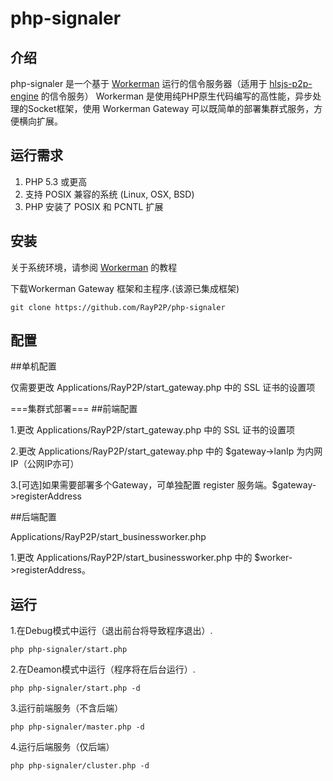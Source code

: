 # php-signaler
## 介绍
php-signaler 是一个基于 [Workerman](https://github.com/walkor/Workerman "Workerman") 运行的信令服务器（适用于 [hlsjs-p2p-engine](https://github.com/cdnbye/hlsjs-p2p-engine "hlsjs-p2p-engine") 的信令服务）
Workerman 是使用纯PHP原生代码编写的高性能，异步处理的Socket框架，使用 Workerman Gateway 可以既简单的部署集群式服务，方便横向扩展。

## 运行需求
1. PHP 5.3 或更高
2. 支持 POSIX 兼容的系统 (Linux, OSX, BSD)
3. PHP 安装了 POSIX 和 PCNTL 扩展

## 安装
关于系统环境，请参阅 [Workerman](http://www.workerman.net "Workerman") 的教程

下载Workerman Gateway 框架和主程序.(该源已集成框架)

	git clone https://github.com/RayP2P/php-signaler

## 配置

##单机配置

仅需要更改 Applications/RayP2P/start_gateway.php 中的 SSL 证书的设置项

===集群式部署===
##前端配置


1.更改 Applications/RayP2P/start_gateway.php 中的 SSL 证书的设置项

2.更改 Applications/RayP2P/start_gateway.php 中的  $gateway->lanIp 为内网IP（公网IP亦可）

3.[可选]如果需要部署多个Gateway，可单独配置 register 服务端。$gateway->registerAddress

##后端配置

Applications/RayP2P/start_businessworker.php 

1.更改 Applications/RayP2P/start_businessworker.php 中的 $worker->registerAddress。

## 运行

1.在Debug模式中运行（退出前台将导致程序退出）.

	php php-signaler/start.php

2.在Deamon模式中运行（程序将在后台运行）.

	php php-signaler/start.php -d
	
3.运行前端服务（不含后端）

	php php-signaler/master.php -d
	
4.运行后端服务（仅后端）

	php php-signaler/cluster.php -d
